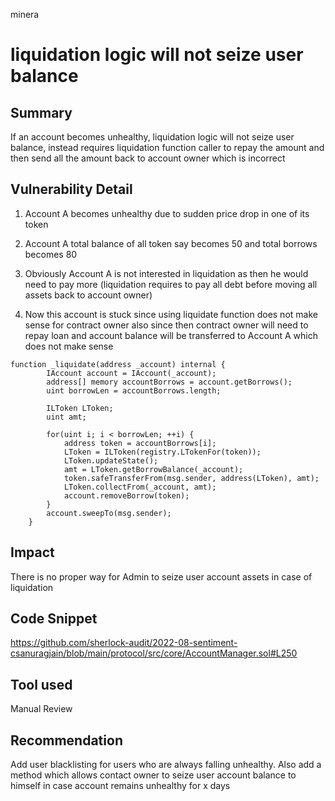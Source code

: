 minera
# liquidation logic will not seize user balance

## Summary
If an account becomes unhealthy, liquidation logic will not seize user balance, instead requires liquidation function caller to repay the amount and then send all the amount back to account owner which is incorrect

## Vulnerability Detail
1. Account A becomes unhealthy due to sudden price drop in one of its token

2. Account A total balance of all token say becomes 50 and total borrows becomes 80

3. Obviously Account A is not interested in liquidation as then he would need to pay more (liquidation requires to pay all debt before moving all assets back to account owner)

4. Now this account is stuck since using liquidate function does not make sense for contract owner also since then contract owner will need to repay loan and account balance will be transferred to Account A which does not make sense

```
function _liquidate(address _account) internal {
        IAccount account = IAccount(_account);
        address[] memory accountBorrows = account.getBorrows();
        uint borrowLen = accountBorrows.length;

        ILToken LToken;
        uint amt;

        for(uint i; i < borrowLen; ++i) {
            address token = accountBorrows[i];
            LToken = ILToken(registry.LTokenFor(token));
            LToken.updateState();
            amt = LToken.getBorrowBalance(_account);
            token.safeTransferFrom(msg.sender, address(LToken), amt);
            LToken.collectFrom(_account, amt);
            account.removeBorrow(token);
        }
        account.sweepTo(msg.sender);
    }
```

## Impact
There is no proper way for Admin to seize user account assets in case of liquidation

## Code Snippet
https://github.com/sherlock-audit/2022-08-sentiment-csanuragjain/blob/main/protocol/src/core/AccountManager.sol#L250

## Tool used
Manual Review

## Recommendation
Add user blacklisting for users who are always falling unhealthy. Also add a method which allows contact owner to seize user account balance to himself in case account remains unhealthy for x days